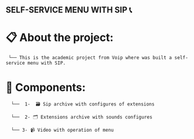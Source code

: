 ## SELF-SERVICE MENU WITH SIP 📞 

# 📋 About the project:
     └── This is the academic project from Voip where was built a self-service menu with SIP.
    

# 🌲 Components: 
      └──  1-  🗃️ Sip archive with configures of extensions
    
      └──  2- 🗂️ Extensions archive with sounds configures

      └── 3- 📹 Video with operation of menu 



  
